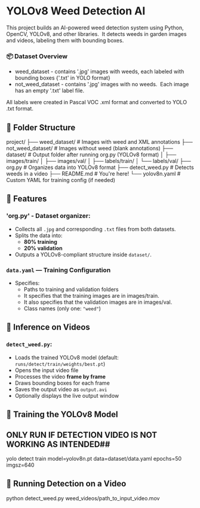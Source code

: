 # YOLOv8 Weed Detection AI

This project builds an AI-powered weed detection system using Python, OpenCV, YOLOv8, and other libraries.  It detects weeds in garden images and videos, labeling them with bounding boxes.

### 📦 Dataset Overview
- weed_dataset - contains '.jpg' images with weeds, each labeled with bounding boxes {'.txt' in YOLO format}
- not_weed_dataset - contains '.jpg' images with no weeds.  Each image has an empty '.txt' label file.        

All labels were created in Pascal VOC .xml format and converted to YOLO .txt format.

## 📁 Folder Structure

project/
├── weed_dataset/ # Images with weed and XML annotations 
├── not_weed_dataset/ # Images without weed (blank annotations)
├── dataset/ # Output folder after running org.py (YOLOv8 format)
│ ├── images/train/
│ ├── images/val/
│ ├── labels/train/
│ └── labels/val/
├── org.py # Organizes data into YOLOv8 format
├── detect_weed.py # Detects weeds in a video
├── README.md # You're here!
└── yolov8n.yaml # Custom YAML for training config (if needed)




## 🔧 Features

### 'org.py' - Dataset organizer:
- Collects all `.jpg` and corresponding `.txt` files from both datasets.
- Splits the data into:
  - **80% training**
  - **20% validation**
- Outputs a YOLOv8-compliant structure inside `dataset/`.

### `data.yaml` — Training Configuration
- Specifies:
  - Paths to training and validation folders
  - It specifies that the training images are in images/train.
  - It also specifies that the validation images are in images/val.
  - Class names (only one: `"weed"`)


## 🎥 Inference on Videos
### `detect_weed.py`:
- Loads the trained YOLOv8 model (default: `runs/detect/train/weights/best.pt`)
- Opens the input video file
- Processes the video **frame by frame**
- Draws bounding boxes for each frame
- Saves the output video as `output.avi`
- Optionally displays the live output window



## 🧠 Training the YOLOv8 Model
## ONLY RUN IF DETECTION VIDEO IS NOT WORKING AS INTENDED##
yolo detect train model=yolov8n.pt data=dataset/data.yaml epochs=50 imgsz=640


## 🧪 Running Detection on a Video
python detect_weed.py weed_videos/path_to_input_video.mov



